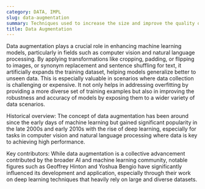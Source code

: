 ```yaml
---
category: DATA, IMPL
slug: data-augmentation
summary: Techniques used to increase the size and improve the quality of training datasets for machine learning models without collecting new data.
title: Data Augmentation
---
```


Data augmentation plays a crucial role in enhancing machine learning models, particularly in fields such as computer vision and natural language processing. By applying transformations like cropping, padding, or flipping to images, or synonym replacement and sentence shuffling for text, it artificially expands the training dataset, helping models generalize better to unseen data. This is especially valuable in scenarios where data collection is challenging or expensive. It not only helps in addressing overfitting by providing a more diverse set of training examples but also in improving the robustness and accuracy of models by exposing them to a wider variety of data scenarios.

Historical overview: The concept of data augmentation has been around since the early days of machine learning but gained significant popularity in the late 2000s and early 2010s with the rise of deep learning, especially for tasks in computer vision and natural language processing where data is key to achieving high performance.

Key contributors: While data augmentation is a collective advancement contributed by the broader AI and machine learning community, notable figures such as Geoffrey Hinton and Yoshua Bengio have significantly influenced its development and application, especially through their work on deep learning techniques that heavily rely on large and diverse datasets.